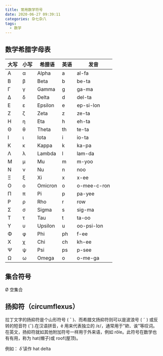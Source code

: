```yaml
---
title: 常用数学符号
date: 2020-06-27 09:39:11
categories: 杂七杂八
tags:
  - 数学
---
```


## 数学希腊字母表

| 大写 | 小写 | 希腊语  | 英语 | 发音        |
| :--- | :--- | ------- | ---- | ----------- |
| Α    | α    | Alpha   | a    | al-fa       |
| Β    | β    | Beta    | b    | be-ta       |
| Γ    | γ    | Gamma   | g    | ga-ma       |
| Δ    | δ    | Delta   | d    | del-ta      |
| Ε    | ε    | Epsilon | e    | ep-si-lon   |
| Ζ    | ζ    | Zeta    | z    | ze-ta       |
| Η    | η    | Eta     | h    | eh-ta       |
| Θ    | θ    | Theta   | th   | te-ta       |
| Ι    | ι    | Iota    | i    | io-ta       |
| Κ    | κ    | Kappa   | k    | ka-pa       |
| Λ    | λ    | Lambda  | l    | lam-da      |
| Μ    | μ    | Mu      | m    | m-yoo       |
| Ν    | ν    | Nu      | n    | noo         |
| Ξ    | ξ    | Xi      | x    | x-ee        |
| Ο    | ο    | Omicron | o    | o-mee-c-ron |
| Π    | π    | Pi      | p    | pa-yee      |
| Ρ    | ρ    | Rho     | r    | row         |
| Σ    | σ    | Sigma   | s    | sig-ma      |
| Τ    | τ    | Tau     | t    | ta-oo       |
| Υ    | υ    | Upsilon | u    | oo-psi-lon  |
| Φ    | φ    | Phi     | ph   | f-ee        |
| Χ    | χ    | Chi     | ch   | kh-ee       |
| Ψ    | ψ    | Psi     | ps   | p-see       |
| Ω    | ω    | Omega   | o    | o-me-ga     |

## 集合符号

Ø 空集合

## 扬抑符（circumflexus）

拉丁文字的扬抑符是个山形符号 ( ˆ )、而希腊文扬抑符则可以是波浪号 ( ˜ ) 或反转的短音符 ( ̑ ).在汉语拼音，ê 用来代表独立的 /ɛ/，通常用于"欸、诶"等叹词。在英文，扬抑符就如其他附加符号一样用于外来语，例如 rôle。此符号在数学也有有用，称为 hat(帽子)或 roof(屋顶)。

例如：
$\hat{\delta}$ 读作 hat delta
